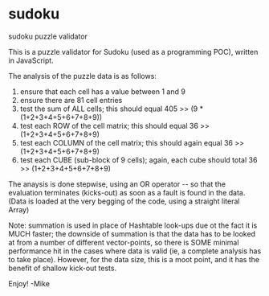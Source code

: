 # sudoku
sudoku puzzle validator

This is a puzzle validator for Sudoku (used as a programming POC), written in JavaScript.

The analysis of the puzzle data is as follows:
1) ensure that each cell has a value between 1 and 9
2) ensure there are 81 cell entries
3) test the sum of ALL cells; this should equal 405 >> (9 * (1+2+3+4+5+6+7+8+9))
4) test each ROW of the cell matrix; this should equal 36 >> (1+2+3+4+5+6+7+8+9)
5) test each COLUMN of the cell matrix; this should again equal 36 >> (1+2+3+4+5+6+7+8+9)
6) test each CUBE (sub-block of 9 cells); again, each cube should total 36 >> (1+2+3+4+5+6+7+8+9)

The anaysis is done stepwise, using an OR operator -- so that the evaluation terminates (kicks-out) as soon as a
fault is found in the data. (Data is loaded at the very begging of the code, using a straight literal Array)

Note: summation is used in place of Hashtable look-ups due ot the fact it is MUCH faster; the downside of summation is
that the data has to be looked at from a number of different vector-points, so there is SOME minimal performance hit
in the cases where data is valid (ie, a complete analysis has to take place). However, for the data size, this is a
moot point, and it has the benefit of shallow kick-out tests.

Enjoy!
-Mike
